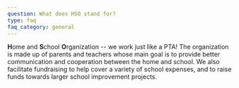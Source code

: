 ```yaml
---
question: What does HSO stand for?
type: faq
faq_category: general
---
```

**H**ome and **S**chool **O**rganization -- we work just like a PTA!  The organization is made up of parents and teachers whose main goal is to provide better communication and cooperation between the home and school. We also facilitate fundraising to help cover a variety of school expenses, and to raise funds towards larger school improvement projects.